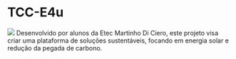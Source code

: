 # TCC-E4u
<img src="https://Design sem nome.png">
Desenvolvido por alunos da Etec Martinho Di Ciero, este projeto visa criar uma plataforma de soluções sustentáveis, focando em energia solar e redução da pegada de carbono.
